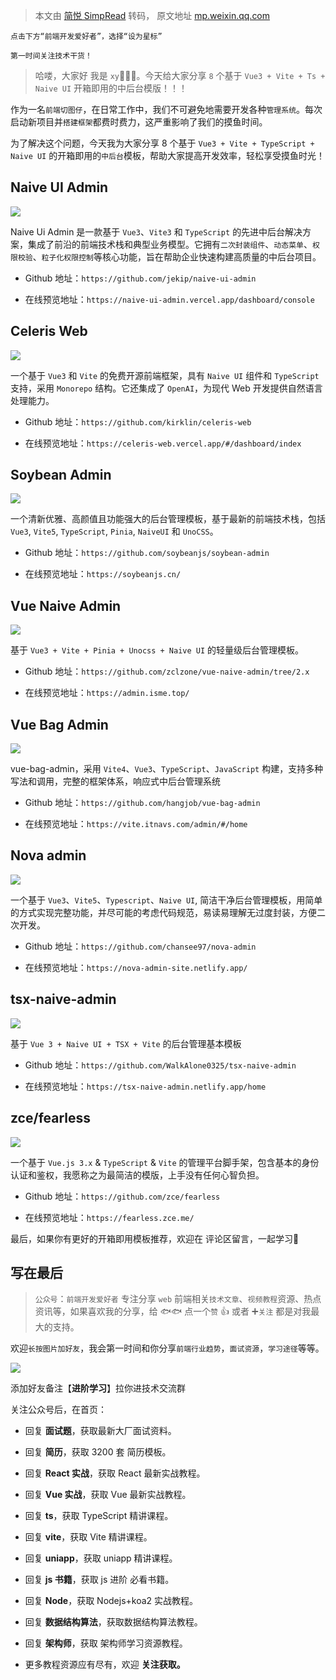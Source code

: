 > 本文由 [简悦 SimpRead](http://ksria.com/simpread/) 转码， 原文地址 [mp.weixin.qq.com](https://mp.weixin.qq.com/s/4tDbmG1dD7CqSY9Zn0KovA)

```
点击下方“前端开发爱好者”，选择“设为星标”

第一时间关注技术干货！
```

> 哈喽，大家好 我是 `xy`👨🏻‍💻。今天给大家分享 `8` 个基于 `Vue3 + Vite + Ts + Naive UI` 开箱即用的中后台模版！！！

作为一名`前端切图仔`，在日常工作中，我们不可避免地需要开发各种`管理系统`。每次启动新项目并`搭建框架`都费时费力，这严重影响了我们的摸鱼时间。

为了解决这个问题，今天我为大家分享 8 个基于 `Vue3 + Vite + TypeScript + Naive UI` 的开箱即用的`中后台`模板，帮助大家提高开发效率，轻松享受摸鱼时光！

Naive UI Admin
--------------

![](https://mmbiz.qpic.cn/sz_mmbiz_png/kzFgl6ibibNKricZErroNJVwib1FgLfAdMtz2iajXnffdMDNAJN3mksJtjJdUWibOBVEicics4jmTd9DibMwVTB2PvskiaVw/640?wx_fmt=png&from=appmsg)

Naive Ui Admin 是一款基于 `Vue3`、`Vite3` 和 `TypeScript` 的先进中后台解决方案，集成了前沿的前端技术栈和典型业务模型。它拥有`二次封装组件`、`动态菜单`、`权限校验`、`粒子化权限控制`等核心功能，旨在帮助企业快速构建高质量的中后台项目。

*   Github 地址：`https://github.com/jekip/naive-ui-admin`
    
*   在线预览地址：`https://naive-ui-admin.vercel.app/dashboard/console`
    

Celeris Web
-----------

![](https://mmbiz.qpic.cn/sz_mmbiz_png/kzFgl6ibibNKricZErroNJVwib1FgLfAdMtz1GTcdQtOulibjpInv9f14yj2hLXroWWAPb0FAiasAtcSicgd1ADt2MPPg/640?wx_fmt=png&from=appmsg)

一个基于 `Vue3` 和 `Vite` 的免费开源前端框架，具有 `Naive UI` 组件和 `TypeScript` 支持，采用 `Monorepo` 结构。它还集成了 `OpenAI`，为现代 Web 开发提供自然语言处理能力。

*   Github 地址：`https://github.com/kirklin/celeris-web`
    
*   在线预览地址：`https://celeris-web.vercel.app/#/dashboard/index`
    

Soybean Admin
-------------

![](https://mmbiz.qpic.cn/sz_mmbiz_png/kzFgl6ibibNKricZErroNJVwib1FgLfAdMtzEx4lch6L18d3gWWAypkHh73XC1KgNCqJjxc023sj2nJCt8yKP1bYsA/640?wx_fmt=png&from=appmsg)

一个清新优雅、高颜值且功能强大的后台管理模板，基于最新的前端技术栈，包括 `Vue3`, `Vite5`, `TypeScript`, `Pinia`, `NaiveUI` 和 `UnoCSS`。

*   Github 地址：`https://github.com/soybeanjs/soybean-admin`
    
*   在线预览地址：`https://soybeanjs.cn/`
    

Vue Naive Admin
---------------

![](https://mmbiz.qpic.cn/sz_mmbiz_png/kzFgl6ibibNKricZErroNJVwib1FgLfAdMtzWVVNzHjfgqHPXMvuyw8yu4m85pSIwOdmPwAyhHCLkE04B4zeWSm4Gg/640?wx_fmt=png&from=appmsg)

基于 `Vue3 + Vite + Pinia + Unocss + Naive UI` 的轻量级后台管理模板。

*   Github 地址：`https://github.com/zclzone/vue-naive-admin/tree/2.x`
    
*   在线预览地址：`https://admin.isme.top/`
    

Vue Bag Admin
-------------

![](https://mmbiz.qpic.cn/sz_mmbiz_png/kzFgl6ibibNKricZErroNJVwib1FgLfAdMtz1jG3ia34KSfxxicDRk8awu6l8SJibh4O9uOKw3ZTpuokGWW60XrgjQ7ow/640?wx_fmt=png&from=appmsg)

vue-bag-admin，采用 `Vite4`、`Vue3`、`TypeScript`、`JavaScript` 构建，支持多种写法和调用，完整的框架体系，响应式中后台管理系统

*   Github 地址：`https://github.com/hangjob/vue-bag-admin`
    
*   在线预览地址：`https://vite.itnavs.com/admin/#/home`
    

Nova admin
----------

![](https://mmbiz.qpic.cn/sz_mmbiz_png/kzFgl6ibibNKricZErroNJVwib1FgLfAdMtzEU0oeLGEZH8xwxqWQYMeRjSFof0UAOwpx5Pfk1a0bJh0FdH9nGicgdQ/640?wx_fmt=png&from=appmsg)

一个基于 `Vue3`、`Vite5`、`Typescript`、`Naive UI`, 简洁干净后台管理模板，用简单的方式实现完整功能，并尽可能的考虑代码规范，易读易理解无过度封装，方便二次开发。

*   Github 地址：`https://github.com/chansee97/nova-admin`
    
*   在线预览地址：`https://nova-admin-site.netlify.app/`
    

tsx-naive-admin
---------------

![](https://mmbiz.qpic.cn/sz_mmbiz_png/kzFgl6ibibNKricZErroNJVwib1FgLfAdMtzvcysic4sObpYldWVUw6c4LNRJtoJu97Aqop99VtKgII8wAYicK53H6mg/640?wx_fmt=png&from=appmsg)

基于 `Vue 3 + Naive UI + TSX + Vite` 的后台管理基本模板

*   Github 地址：`https://github.com/WalkAlone0325/tsx-naive-admin`
    
*   在线预览地址：`https://tsx-naive-admin.netlify.app/home`
    

zce/fearless
------------

![](https://mmbiz.qpic.cn/sz_mmbiz_png/kzFgl6ibibNKricZErroNJVwib1FgLfAdMtz89HN0ZMJlhzxXaA0KOliaDApF49ianfSN6cqssw8HDDjc1V1p74CtJRw/640?wx_fmt=png&from=appmsg)

一个基于 `Vue.js 3.x` & `TypeScript` & `Vite` 的管理平台脚手架，包含基本的身份认证和鉴权，我愿称之为最简洁的模版，上手没有任何心智负担。

*   Github 地址：`https://github.com/zce/fearless`
    
*   在线预览地址：`https://fearless.zce.me/`
    

最后，如果你有更好的开箱即用模板推荐，欢迎在 评论区留言，一起学习👏

写在最后
----

> `公众号`：`前端开发爱好者` 专注分享 `web` 前端相关`技术文章`、`视频教程`资源、热点资讯等，如果喜欢我的分享，给 🐟🐟 点一个`赞` 👍 或者 ➕`关注` 都是对我最大的支持。

欢迎`长按图片加好友`，我会第一时间和你分享`前端行业趋势`，`面试资源`，`学习途径`等等。

![](https://mmbiz.qpic.cn/sz_mmbiz_jpg/kzFgl6ibibNKricZErroNJVwib1FgLfAdMtzwOs0IK8IRTDFFWWHVqU2rKWrMeV89IuTlpzeLmTE0pTPOwhMqZodtw/640?wx_fmt=jpeg&from=appmsg)

添加好友备注【**进阶学习**】拉你进技术交流群

关注公众号后，在首页：

*   回复 **面试题**，获取最新大厂面试资料。
    
*   回复 **简历**，获取 3200 套 简历模板。
    
*   回复 **React 实战**，获取 React 最新实战教程。
    
*   回复 **Vue 实战**，获取 Vue 最新实战教程。
    
*   回复 **ts**，获取 TypeScript 精讲课程。
    
*   回复 **vite**，获取 Vite 精讲课程。
    
*   回复 **uniapp**，获取 uniapp 精讲课程。
    
*   回复 **js 书籍**，获取 js 进阶 必看书籍。
    
*   回复 **Node**，获取 Nodejs+koa2 实战教程。
    
*   回复 **数据结构算法**，获取数据结构算法教程。
    
*   回复 **架构师**，获取 架构师学习资源教程。
    
*   更多教程资源应有尽有，欢迎 **关注获取。**